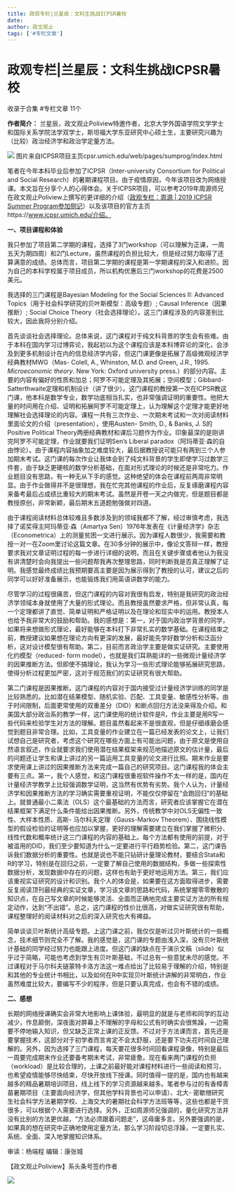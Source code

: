 ```yaml
---
title: 政观专栏|兰星辰：文科生挑战ICPSR暑校
date: 
author: 政文观止
tags: ['#专栏文章']
---
```

# 政观专栏|兰星辰：文科生挑战ICPSR暑校


收录于合集 #专栏文章 11个

**作者简介：**
兰星辰，政文观止Poliview特邀作者，北京大学外国语学院文学学士和国际关系学院法学双学士，斯坦福大学东亚研究中心硕士生，主要研究兴趣为（比较）政治经济学和政治学定量方法。

![](/images/212/2.png)
图片来自ICPSR项目主页cpsr.umich.edu/web/pages/sumprog/index.html

  

  

笔者在今年本科毕业后参加了ICPSR（Inter-university Consortium for Political and Social
Research）的暑期课程项目。由于疫情原因，今年该项目改为网络授课。本文旨在分享个人的心得体会。关于ICPSR项目，可以参考2019年周源师兄在政文观止Poliview上撰写的更详细的介绍（[政观专栏：周源
| 2019 ICPSR Summer
Program参加侧记](http://mp.weixin.qq.com/s?__biz=MzI5ODY0MTQ1OA==&mid=2247486141&idx=1&sn=4844202f7eed3a39c3f90975ac1629b0&chksm=eca3fbe0dbd472f646aad55f8b226987dc406c873658198c82c83e68770bfb72fe64b1e49748&scene=21#wechat_redirect)）以及该项目的官方主页https://www.icpsr.umich.edu/介绍。  

 **一、项目课程和体验**

我只参加了项目第二学期的课程，选择了3门workshop（可以理解为正课，一周五天为期四周）和2门Lecture，虽然课程的负担比较大，但是经过努力取得了还算满意的成绩。总体而言，项目第二学期的课程是第一学期课程的深入和进阶。因为自己的本科学校属于项目成员，所以机构优惠后三门workshop的花费是2500美元。

  

我选择的三门课程是Bayesian Modeling for the Social Sciences II: Advanced
Topics（用于社会科学研究的贝叶斯模型：高级专题）; Causal Inference（因果推断）; Social Choice
Theory（社会选择理论）。这三门课程涉及的内容差别比较大，因此我将分别介绍。

  

首先谈谈社会选择理论。总体来说，这门课程对于纯文科背景的学生会有些难。由于本科在国内学习过博弈论，我起初以为这个课程应该是本科博弈论的深化，会涉及到更多机制设计在内的信息经济学内容，但这门课更像是拓展了高级微观经济学经典教材MWG（Mas-
Colell, A., Whinston, M.D. and Green, J.R., 1995. _Microeconomic theory_. New
York: Oxford university press.）的部分内容。主要的内容有偏好的性质和加总；阿罗不可能定理及其拓展；空间模型；Gibbard-
Satterthwaite定理和机制设计（讲了很少）。这门课程的教授第一次在ICPSR教这门课，他本科是数学专业，数学功底相当扎实，也非常强调证明的重要性。他把大量的时间用在介绍、证明和拓展阿罗不可能定理上，认为理解这个定理才能更好地理解社会选择理论的内容。课程一共有三次作业、一次期末考试和一次对阅读材料里面论文的介绍（presentation），使用Austen-
Smith, D., & Banks, J. S的Positive Political
Theory两册经典教材和课后习题作为作业。印象最深的是刚讲完阿罗不可能定理，作业就要我们证明Sen’s Liberal
paradox（阿玛蒂亚·森的自由悖论）。由于课程内容抽象加之难度较大，最后据教授说可能只有两到三个人参加期末考试。这门课的每次作业让我体会到了纯文科背景的学生即使学习过数学三件套，由于缺乏更硬核的数学分析基础，在面对形式理论的时候还是非常吃力。作业题目没有思路，有一种无从下手的感觉。这种绝望的体会在课程前两周非常明显。由于作业做得并不是很理想，我在忙完其他课程的作业后，反复琢磨课程内容来备考最后占成绩比重较大的期末考试。虽然是开卷一天之内做完，但是题目都是教授原创，非常新颖，最后期末五道题勉强做对四道。

由于课程阅读材料总体较难且多数涉及到的领域我都不了解，经过审慎考虑，我选择了诺奖得主阿玛蒂亚·森（Amartya
Sen）1976年发表在《计量经济学》杂志（Econometrica）上的测量贫困一文进行展示。因为课程人数很少，我需要和教授一对一在Zoom里讨论这篇文章。在30多分钟的展示中，像论文答辩一样，教授要求我对文章证明过程的每一步进行详细的说明，而且在关键步骤或者他认为我没有讲清楚时会向我提出一些问题帮我再次整理思路，同时判断我是否真正理解了证明。我感觉最终成绩比我预期要高主要是因为展示得到了教授的认可，建议之后的同学可以好好准备展示，也能锻炼我们用英语讲数学的能力。

尽管学习的过程很痛苦，但这门课程的内容对我很有启发，特别是我研究的政治经济学领域本身就使用了大量的形式理论。而且教授虽然要求严格，但非常认真，每一个定理都讲了直觉、简单证明和严格证明以及在理论和现实中的运用。教授本人也给予我非常大的鼓励和帮助。我的感想是：第一，对于国内政治学背景的同学，如果将来想做形式理论，最好能够在本科打下非常扎实的数学基础。在课程结束之前，教授建议如果想在理论方向有更深的发展，最好能先学好数学分析和泛函分析，这对设计模型很有帮助。第二，目前而言政治学主要是做实证研究。主要使用化约模型（reduced-
form
model），也就是我们耳熟能详的一些微观计量经济学的因果推断方法。但即使不搞理论，我认为学习一些形式理论能够拓展研究思路，使得分析过程更加严密，这对于规范我们的实证研究有很大帮助。

第二门课程是因果推断。这门课程的内容对于国内接受过计量经济学训练的同学是比较熟悉的。比如潜在结果模型、随机实验、匹配、工具变量、敏感性分析等。由于时间限制，后面更常使用的双重差分（DID）和断点回归方法没来得及介绍。和美国大部分政治系的教学一样，这门课使用的统计软件是R，作业主要是用R写一些代码来检验学生对方法的理解。题目虽然看起来不是很直观，但是仔细琢磨会感觉到题目非常合理。比如，工具变量的作业建立在一篇已经发表的论文上，让我们试想自己是研究者，考虑这个研究在哪些方面上有可能出问题，由于原文是使用自然语言叙述，作业就要求我们使用潜在结果框架来规范地描述原文的估计量，最后的问题还让学生和课上讲过的另一篇运用工具变量的论文进行比照。期末作业是要求使用课上讲过的因果推断方法来完成一篇自己的研究项目。这门课程我的体会主要有三点。第一，我个人感觉，和这门课程很重视软件操作不太一样的是，国内在计量经济学教学上比较强调数学证明，这当然有优势有劣势。我个人认为，计量经济学和因果推断方法的学习确实需要重视证明，不能仅仅停留在“会跑回归”的基础上。就普通最小二乘法（OLS）这个最基础的方法而言，研究者应该掌握它在潜在结果框架下满足什么条件能给出因果推断。另外，传统教学中对OLS无偏性一致性、大样本性质、高斯-
马尔科夫定理（Gauss-Markov
Theorem）、围绕线性模型的假设检验的证明等也应加以掌握，更好的理解需要建立在我们掌握了微积分、线性代数和概率统计这三门课程的内容的基础上。每个方法都有使用的前提，对于被滥用的DID，我们至少要知道为什么一定要进行平行趋势检验。第二，这门课告诉我们数据分析的重要性。也就是说也不能只钻研计量理论教材，要结合Stata和R的学习，特别是在回归之前，一定要了解自己使用的数据结构，多做一些探索性数据分析，发现数据中存在的问题，这样也有助于更好地运用方法。第三，我们应该重视实证研究的设计和识别。我个人的体会是，如果要在这方面取得进步，需要反复阅读顶刊最经典的实证文章，学习该文章的思路和代码，系统掌握零零散散的知识点，在自己写文章的时候能够灵活、全面而正确地完成主要实证方法的所有规定动作，达到“不出错”。总之，这门课程的性价比很高，对做实证研究很有帮助，课程整理好的阅读材料对之后的深入研究也大有裨益。

简单谈谈贝叶斯统计高级专题。上这门课之前，我仅仅是听过贝叶斯统计的一些概念，技术细节则完全不了解。我的感觉是，这门课的专题由浅入深，没有贝叶斯统计基础的同学经过努力也能跟上进度。但这门课的缺点在于演示文稿（slide）似乎过于简略，可能也考虑到学生有贝叶斯基础，不过总有一些意犹未尽的感觉。不过课程对于马尔科夫链蒙特卡洛方法这一难点给出了比较易于理解的介绍，特别是和其他的专业统计书相比，以及如何在R中实现贝叶斯统计讲解的非常明白，作业虽然难度比较大，要编写不少的程序，但是只要认真完成，也会有不错的成绩。

  

 **二、感想**

长期的网络授课确实会非常大地影响上课体验，最明显的就是与老师和同学的互动减少，作息颠倒，深夜面对屏幕上不理解的字母和公式有时确实会很焦躁，一边需要不停地输入知识，但又缺乏正常上课的正反馈。不过对于方法课而言，首先还是要掌握技术，这部分对于初学者而言肯定不会太舒服，还是要下功夫花时间自己理解的。另外，因为选择了三门课程，每天要花很多时间回看课程录像，特别是最后一周要完成期末作业还要备考期末考试，非常疲惫。现在看来两门课程的负担（workload）是比较合理的，上课之前最好能对课程材料进行一些阅读和预习，也希望疫情能够尽快结束，尽快开放线下授课。同时值得一提的是，国内也有越来越多的精品暑期培训项目，线上线下的学习资源越来越多。笔者参与过的有香樟青苗暑期项目（主要面向经济学，但其他学科背景也可以申请）、北大-
密歇根研究生社会科学方法暑期学校、上海交大的暑期社会科学方法班等等，这些也都是干货很多，可以根据个人需要进行选择。另外，正如周源师兄强调的，量化研究方法并没有比别的方法更优越，“方法必须跟着问题走”，这毋庸多言。另外要强调的是，如果真的想在研究中正确地使用定量方法，那么学习阶段切忌浮躁，一定要扎实、系统、全面、深入地掌握知识体系。

  

审读：杨端程 编辑：康张城

【政文观止Poliview】系头条号签约作者

  

![](/images/212/3.jpeg)

  

